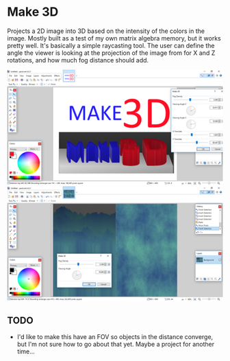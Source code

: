 # Make 3D
Projects a 2D image into 3D based on the intensity of the colors in the image. Mostly built as a test of my own matrix algebra memory, but it works pretty well. It's basically a simple raycasting tool. The user can define the angle the viewer is looking at the projection of the image from for X and Z rotations, and how much fog distance should add.


![](img/example2.png)
![](img/example.png)

## TODO
* I'd like to make this have an FOV so objects in the distance converge, but I'm not sure how to go about that yet. Maybe a project for another time...
